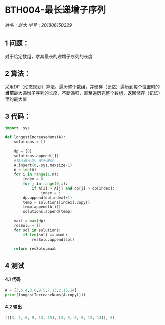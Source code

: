 # BTH004-最长递增子序列

###### 姓名：赵水   学号：201806150329



## 1 问题：

对于给定数组，求其最长的递增子序列的长度



## 2 算法：

采用DP（动态规划）算法。遍历整个数组，并储存（记忆）遍历到每个位置时的**当前**最大递增子序列的长度，不断递归，直至遍历完整个数组，返回储存（记忆）里的最大值



## 3 代码：

```python
import  sys

def longestIncreaseNums(A):
    solutions = []
    
    dp = [0]
    solutions.append([])
    #插入最小值，便于递归
    A.insert(0,-sys.maxsize-1)
    n = len(A)
    for i in range(1,n):
        index = 0
        for j in range(0,i):
            if A[i] > A[j] and dp[j] > dp[index]:
                index = j
        dp.append(dp[index]+1)
        temp = solutions[index].copy()
        temp.append(A[i])
        solutions.append(temp)
    
    maxL = max(dp)
    resSolu = []
    for sol in solutions:
        if len(sol) == maxL:
            resSolu.append(sol)
        
    return resSolu,maxL

```

## 4 测试

#### 4.1 代码

```python
A = [3,5,4,3,6,9,5,7,13,2,15,14]
print(longestIncreaseNums(A.copy()))
```



#### 4.2 输出

```python
([[3, 5, 6, 9, 13, 15], [3, 5, 6, 9, 13, 14]], 6)
```

